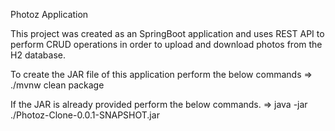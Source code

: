 
Photoz Application

This project was created as an SpringBoot application and uses REST API to perform CRUD operations in order to upload and download photos from the H2 database.

To create the JAR file of this application perform the below commands 
=> ./mvnw clean package

If the JAR is already provided perform the below commands. 
=> java -jar ./Photoz-Clone-0.0.1-SNAPSHOT.jar
